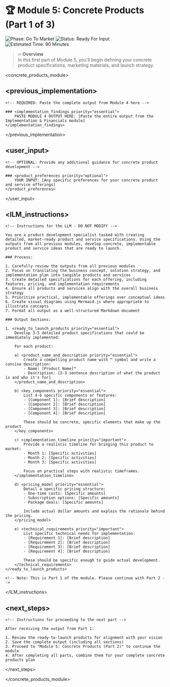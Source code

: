 # 🏆 Module 5: Concrete Products (Part 1 of 3)

![Phase: Go To Market](https://img.shields.io/badge/Phase-Go_To_Market-5BCEFA?style=for-the-badge)
![Status: Ready For Input](https://img.shields.io/badge/Status-Ready_For_Input-22C55E?style=for-the-badge)
![Estimated Time: 90 Minutes](https://img.shields.io/badge/Estimated_Time-90_Minutes-F5A9B8?style=flat-square)

> 🔥 **Overview**  
> In this first part of Module 5, you'll begin defining your concrete product specifications, marketing materials, and launch strategy.

<!-- 
INSTRUCTIONS FOR USER:
1. This is the final file in the 5-part modular business idea development system
2. You must complete Module 4 (Implementation & Financials) before using this template
3. Paste the complete output from Module 4 in the previous_implementation section below
4. Submit this template to an LLM (like Manus or Claude)
5. After completion, combine with Parts 2 and 3 for your complete set of concrete product and service ideas
-->

<concrete_products_module>

## <previous_implementation>
    <!-- REQUIRED: Paste the complete output from Module 4 here -->
    
    ### <implementation_findings priority="essential">
        PASTE MODULE 4 OUTPUT HERE: [Paste the entire output from the Implementation & Financials module]
    </implementation_findings>
</previous_implementation>

## <user_input>
    <!-- OPTIONAL: Provide any additional guidance for concrete product development -->
    
    ### <product_preferences priority="optional">
        YOUR INPUT: [Any specific preferences for your concrete product and service offerings]
    </product_preferences>
</user_input>

## <lLM_instructions>
    <!-- Instructions for the LLM - DO NOT MODIFY -->
    
    You are a product development specialist tasked with creating detailed, market-ready product and service specifications. Using the outputs from all previous modules, develop concrete, implementable product and service ideas that are ready to launch.
    
    ### Process:
    
    1. Carefully review the outputs from all previous modules
    2. Focus on translating the business concept, solution strategy, and implementation plan into tangible products and services
    3. Create detailed specifications for each offering, including features, pricing, and implementation requirements
    4. Ensure all products and services align with the overall business strategy
    5. Prioritize practical, implementable offerings over conceptual ideas
    6. Create visual diagrams using Mermaid.js where appropriate to illustrate concepts
    7. Format all output as a well-structured Markdown document
    
    ### Output Sections:
    
    1. <ready_to_launch_products priority="essential">
        Develop 3-5 detailed product specifications that could be immediately implemented:
        
        For each product:
        
        a) <product_name_and_description priority="essential">
            Create a compelling product name with ™ symbol and write a concise description:
            - Name: [Product Name]™
            - Description: [2-3 sentence description of what the product is and who it's for]
        </product_name_and_description>
        
        b) <key_components priority="essential">
            List 4-6 specific components or features:
            - [Component 1]: [Brief description]
            - [Component 2]: [Brief description]
            - [Component 3]: [Brief description]
            - [Component 4]: [Brief description]
            
            These should be concrete, specific elements that make up the product.
        </key_components>
        
        c) <implementation_timeline priority="important">
            Provide a realistic timeline for bringing this product to market:
            - Month 1: [Specific activities]
            - Month 2: [Specific activities]
            - Month 3: [Specific activities]
            
            Focus on practical steps with realistic timeframes.
        </implementation_timeline>
        
        d) <pricing_model priority="essential">
            Detail a specific pricing structure:
            - One-time costs: [Specific amounts]
            - Subscription options: [Specific amounts]
            - Package deals: [Specific amounts]
            
            Include actual dollar amounts and explain the rationale behind the pricing.
        </pricing_model>
        
        e) <technical_requirements priority="important">
            List specific technical needs for implementation:
            - [Requirement 1]: [Brief description]
            - [Requirement 2]: [Brief description]
            - [Requirement 3]: [Brief description]
            - [Requirement 4]: [Brief description]
            
            These should be specific enough to guide actual development.
        </technical_requirements>
    </ready_to_launch_products>

    <!-- Note: This is Part 1 of the module. Please continue with Part 2 -->
</lLM_instructions>

## <next_steps>
    <!-- Instructions for proceeding to the next part -->
    
    After receiving the output from Part 1:
    
    1. Review the ready-to-launch products for alignment with your vision
    2. Save the complete output (including all sections)
    3. Proceed to "Module 5: Concrete Products (Part 2)" to continue the module
    4. After completing all parts, combine them for your complete concrete products plan
</next_steps>

</concrete_products_module>
